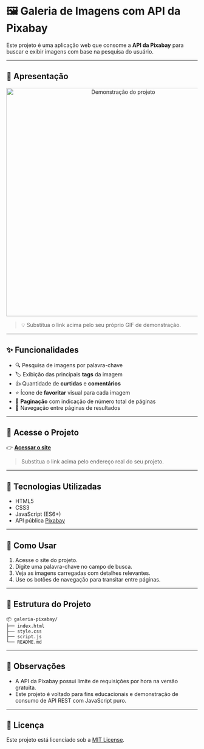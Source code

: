 # 🖼️ Galeria de Imagens com API da Pixabay

Este projeto é uma aplicação web que consome a **API da Pixabay** para buscar e exibir imagens com base na pesquisa do usuário.

---

## 🎥 Apresentação

<p align="center">
  <img src="https://media.giphy.com/media/v1.Y2lkPTc5MGI3NjExZTVrZXhhYXB1ZGN1c2t1ZGRqOGg4aXZiODgzM2FpY3NsODVpNjZybCZlcD12MV9naWZzX3NlYXJjaCZjdD1n/3o7TKsQdG7W1n5bJWM/giphy.gif" width="600" alt="Demonstração do projeto">
</p>

> 💡 Substitua o link acima pelo seu próprio GIF de demonstração.

---

## ✨ Funcionalidades

- 🔍 Pesquisa de imagens por palavra-chave
- 🏷️ Exibição das principais **tags** da imagem
- 👍 Quantidade de **curtidas** e **comentários**
- ⭐ Ícone de **favoritar** visual para cada imagem
- 📄 **Paginação** com indicação de número total de páginas
- 🔄 Navegação entre páginas de resultados

---

## 🔗 Acesse o Projeto

👉 [**Acessar o site**](https://seu-link-aqui.com)

> Substitua o link acima pelo endereço real do seu projeto.

---

## 📂 Tecnologias Utilizadas

- HTML5
- CSS3
- JavaScript (ES6+)
- API pública [Pixabay](https://pixabay.com/api/)

---

## 🚀 Como Usar

1. Acesse o site do projeto.
2. Digite uma palavra-chave no campo de busca.
3. Veja as imagens carregadas com detalhes relevantes.
4. Use os botões de navegação para transitar entre páginas.

---

## 📁 Estrutura do Projeto

```
📦 galeria-pixabay/
├── index.html
├── style.css
├── script.js
└── README.md
```

---

## 📌 Observações

- A API da Pixabay possui limite de requisições por hora na versão gratuita.
- Este projeto é voltado para fins educacionais e demonstração de consumo de API REST com JavaScript puro.

---

## 📄 Licença

Este projeto está licenciado sob a [MIT License](LICENSE).
